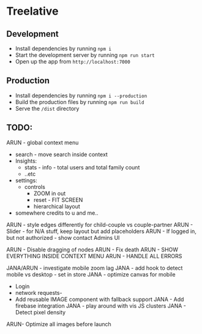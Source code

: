 # Treelative

## Development
- Install dependencies by running `npm i`
- Start the development server by running `npm run start`
- Open up the app from `http://localhost:7000`

## Production
- Install dependencies by running `npm i --production`
- Build the production files by running `npm run build`
- Serve the `/dist` directory

## TODO:
ARUN - global context menu
 - search - move search inside context
 - Insights:
    - stats - info - total users and total family count
    - ..etc
 - settings:
    - controls
      - ZOOM in out
      - reset - FIT SCREEN
      - hierarchical layout
 - somewhere credits to u and me..
<!-- ARUN - use stabilizationProgress event to show a loading GIF -->
ARUN - style edges differently for child-couple vs couple-partner
ARUN - Slider - for N/A stuff, keep layout but add placeholders
ARUN - If logged in, but not authorized - show contact Admins UI
<!-- ARUN - Break full name -->
ARUN - Disable dragging of nodes
ARUN - Fix death
ARUN - SHOW EVERYTHING INSIDE CONTEXT MENU
ARUN - HANDLE ALL ERRORS
<!-- ARUN - Add crow for Admins -->
JANA/ARUN - investigate mobile zoom lag
JANA - add hook to detect mobile vs desktop - set in store
JANA - optimize canvas for mobile
  - Login
  - network requests-
- Add reusable IMAGE component with fallback support
JANA - Add firebase integration
JANA - play around with vis JS clusters
JANA - Detect pixel density

ARUN- Optimize all images before launch